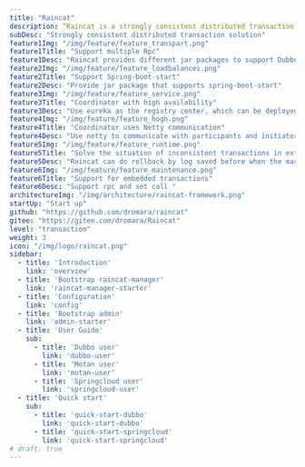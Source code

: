 ```yaml
---
title: "Raincat"
description: “Raincat is a strongly consistent distributed transaction framework based on a two-phase commit + local transaction compensation mechanism.Seamlessly support Dubbo,Motan,Springcloud and other RPC frameworks for distributed transactions.”
subDesc: "Strongly consistent distributed transaction solution"
feature1Img: "/img/feature/feature_transpart.png"
feature1Title: "Support multiple Rpc"
feature1Desc: "Raincat provides different jar packages to support Dubbo, Springcloud, and Motan"
feature2Img: "/img/feature/feature_loadbalances.png"
feature2Title: "Support Spring-boot-start"
feature2Desc: "Provide jar package that supports spring-boot-start"
feature3Img: "/img/feature/feature_service.png"
feature3Title: "Coordinator with high availability"
feature3Desc: "Use eureka as the registry center, which can be deployed in clusters to achieve high availability, and use redis cluster to store transaction data in a distributed manner "
feature4Img: "/img/feature/feature_hogh.png"
feature4Title: "Coordinator uses Netty communication"
feature4Desc: "Use netty to communicate with participants and initiators over long connections"
feature5Img: "/img/feature/feature_runtime.png"
feature5Title: "Solve the situation of inconsistent transactions in extreme cases"
feature5Desc: "Raincat can do rollback by log saved before when the machine down. "
feature6Img: "/img/feature/feature_maintenance.png"
feature6Title: "Support for embedded transactions"
feature6Desc: "Support rpc and set call "
architectureImg: "/img/architecture/raincat-framework.png"
startUp: "Start up"
github: "https://github.com/dromara/raincat"
gitee: "https://gitee.com/dromara/Raincat"
level: "transaction"
weight: 3
icon: "/img/logo/raincat.png"
sidebar:
  - title: 'Introduction'  	
    link: 'overview'
  - title: 'Bootstrap raincat-manager'  	
    link: 'raincat-manager-starter'
  - title: 'Configuration'  	
    link: 'config'
  - title: 'Bootstrap admin'  	
    link: 'admin-starter'
  - title: 'User Guide'  	
    sub:
      - title: 'Dubbo user'  	
        link: 'dubbo-user'
      - title: 'Motan user'  	
        link: 'motan-user'
      - title: 'Springcloud user'  	
        link: 'springcloud-user'
  - title: 'Quick start'  	
    sub:
      - title: 'quick-start-dubbo'  	
        link: 'quick-start-dubbo'
      - title: 'quick-start-springcloud'  	
        link: 'quick-start-springcloud'
# draft: true
---
```


